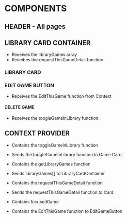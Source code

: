 # COMPONENTS

## HEADER - All pages

## LIBRARY CARD CONTAINER

- Receives the libraryGames array
- Receibes the requestThisGameDetail function

### LIBRARY CARD

### EDIT GAME BUTTON

- Receives the EditThisGame function from Context

#### DELETE GAME

- Receives the toogleGameInLibrary function

## CONTEXT PROVIDER

- Contains the toggleGameInLibrary function
- Sends the toggleGameInLibrary function to Game Card

- Contains the getLibraryGames function
- Sends libraryGames[] to LibraryCardContainer

- Contains the requestThisGameDetail function
- Sends the requestThisGameDetail function to Card

- Contains focusedGame

- Contains the EditThisGame function to EditGameButton
